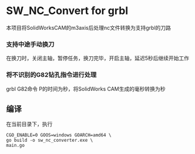 
# SW_NC_Convert for grbl

本项目将SolidWorksCAM的m3axis后处理nc文件转换为支持grbl的刀路

### 支持中途手动换刀
  在换刀时，关闭主轴，暂停任务，换刀完毕，开启主轴，延迟5秒后继续开始工作

### 将不识别的G82钻孔指令进行处理
  grbl G82命令 P的时间为秒，将SolidWorks CAM生成的毫秒转换为秒


## 编译
在当前目录下，执行
```
CGO_ENABLE=0 GOOS=windows GOARCH=amd64 \
go build -o sw_nc_converter.exe \
main.go
```
